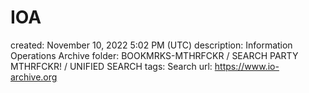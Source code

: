 # IOA

created: November 10, 2022 5:02 PM (UTC)
description: Information Operations Archive
folder: BOOKMRKS-MTHRFCKR / SEARCH PARTY MTHRFCKR! / UNIFIED SEARCH
tags: Search
url: https://www.io-archive.org